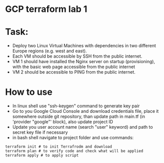 # GCP terraform lab 1
# Task:

 * Deploy two Linux Virtual Machines with dependencies in two different Europe regions (e.g. west and east).
 * Each VM should be accessible by SSH from the public internet.
 * VM 1 should have installed the Nginx server on startup (provisioning), with the basic web page accessible from the public internet
 * VM 2 should be accessible to PING from the public internet.

# How to use
* In linux shell use "ssh-keygen" command to generate key pair
* Go to you Google Cloud Console and download credentials file, place it somewhere outside git repository, than update path in main.tf (in 'provider "google"' block), also update project ID
* Update you user account name (search "user" keyword) and path to secret key file if necessary
* in bash shell navigate to project folder and use commands:
```console
terraform init # to init Terrafrodm and download 
terraform plan # to verify code and check what will be applied
terraform apply # to apply script 
```

